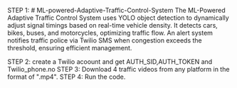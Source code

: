 STEP 1: # ML-powered-Adaptive-Traffic-Control-System
The ML-Powered Adaptive Traffic Control System uses YOLO object detection to dynamically adjust signal timings based on real-time vehicle density. It detects cars, bikes, buses, and motorcycles, optimizing traffic flow. An alert system notifies traffic police via Twilio SMS when congestion exceeds the threshold, ensuring efficient management. 

 STEP 2: create a Twilio acoount and get AUTH_SID,AUTH_TOKEN and Twilio_phone.no
 STEP 3: Download 4 traffic videos from any platform in the format of ".mp4".
 STEP 4: Run the code.

